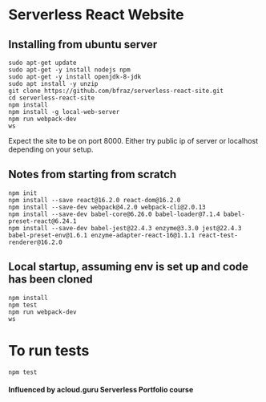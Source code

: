 # Serverless React Website


## Installing from ubuntu server

```
sudo apt-get update
sudo apt-get -y install nodejs npm
sudo apt-get -y install openjdk-8-jdk
sudo apt install -y unzip
git clone https://github.com/bfraz/serverless-react-site.git
cd serverless-react-site
npm install
npm install -g local-web-server
npm run webpack-dev
ws
```


Expect the site to be on port 8000. Either try public ip of server or localhost depending on your setup.


## Notes from starting from scratch
```
npm init
npm install --save react@16.2.0 react-dom@16.2.0
npm install --save-dev webpack@4.2.0 webpack-cli@2.0.13
npm install --save-dev babel-core@6.26.0 babel-loader@7.1.4 babel-preset-react@6.24.1
npm install --save-dev babel-jest@22.4.3 enzyme@3.3.0 jest@22.4.3 babel-preset-env@1.6.1 enzyme-adapter-react-16@1.1.1 react-test-renderer@16.2.0
```

## Local startup, assuming env is set up and code has been cloned

```
npm install
npm test
npm run webpack-dev
ws
```

# To run tests

```npm test```



#### Influenced by acloud.guru Serverless Portfolio course
